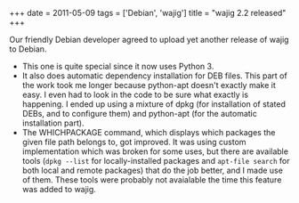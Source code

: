 +++
date = 2011-05-09
tags = ['Debian', 'wajig']
title = "wajig 2.2 released"
+++

Our friendly Debian developer agreed to upload yet another release of
wajig to Debian.

-   This one is quite special since it now uses Python 3.
-   It also does automatic dependency installation for DEB files. This
    part of the work took me longer because python-apt doesn\'t exactly
    make it easy. I even had to look in the code to be sure what exactly
    is happening. I ended up using a mixture of dpkg (for installation
    of stated DEBs, and to configure them) and python-apt (for the
    automatic installation part).
-   The WHICHPACKAGE command, which displays which packages the given
    file path belongs to, got improved. It was using custom
    implementation which was broken for some uses, but there are
    available tools (`dpkg --list` for locally-installed packages and
    `apt-file search` for both local and remote packages) that do the
    job better, and I made use of them. These tools were probably not
    avaialable the time this feature was added to wajig.
